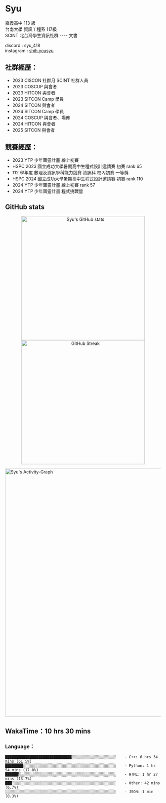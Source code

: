 # Syu  
嘉義高中 113 級  
台南大學 資訊工程系 117級  
SCINT 北台灣學生資訊社群 ---- 文書  
  
discord : syu_418  
instagram : [shih.yousyu](https://www.instagram.com/shih.yousyu/)  
  
## 社群經歷：
* 2023 CISCON 社群月 SCINT 社群人員
* 2023 COSCUP 與會者
* 2023 HITCON 與會者
* 2023 SITCON Camp 學員
* 2024 SITCON 與會者
* 2024 SITCON Camp 學員
* 2024 COSCUP 與會者、場佈
* 2024 HITCON 與會者
* 2025 SITCON 與會者
## 競賽經歷：
* 2023 YTP 少年圖靈計畫 線上初賽
* HSPC 2023 國立成功大學暑期高中生程式設計邀請賽 初賽 rank 65
* 112 學年度 數理及資訊學科能力競賽 資訊科 校內初賽 一等獎
* HSPC 2024 國立成功大學暑期高中生程式設計邀請賽 初賽 rank 110
* 2024 YTP 少年圖靈計畫 線上初賽 rank 57
* 2024 YTP 少年圖靈計畫 程式挑戰營
  
## GitHub stats
  
<p align="center">
<img width=400 src="https://github-readme-stats.vercel.app/api?username=shihyousyu&theme=transparent&hide_border=True&text_color=FFFFFF&title_color=FFFFFF" alt="Syu's GitHub stats">
<img width="400" src="https://github-readme-streak-stats-six-nu.vercel.app/?user=shihyousyu&theme=dark&mode=weekly&background=EBEBEB00&fire=FFFFFF&currStreakNum=FFFFFF&sideLabels=FFFFFF&sideNums=FFFFFF&ring=FFFFFF&currStreakLabel=FFFFFF&border=EBEBEB00" alt="GitHub Streak" />
</p>
  
<img width=800 src="https://github-readme-activity-graph.vercel.app/graph?username=shihyousyu&hide_border=true&theme=github-compact&area=true&area_color=A6FFA6&custom_title=Syu's%20Activity%Graph" alt="Syu's Activity-Graph">

  
<!--START_SECTION:waka-->
## WakaTime：10 hrs 30 mins
### Language：  
```  
██████████████████████████████░░░░░░░░░░░░░░░░░░░░    - C++: 6 hrs 34 mins (61.5%)  
████████░░░░░░░░░░░░░░░░░░░░░░░░░░░░░░░░░░░░░░░░░░    - Python: 1 hr 54 mins (17.8%)  
██████░░░░░░░░░░░░░░░░░░░░░░░░░░░░░░░░░░░░░░░░░░░░    - HTML: 1 hr 27 mins (13.7%)  
███░░░░░░░░░░░░░░░░░░░░░░░░░░░░░░░░░░░░░░░░░░░░░░░    - Other: 42 mins (6.7%)  
░░░░░░░░░░░░░░░░░░░░░░░░░░░░░░░░░░░░░░░░░░░░░░░░░░    - JSON: 1 min (0.3%)  
```  
<!--END_SECTION:waka-->
  
